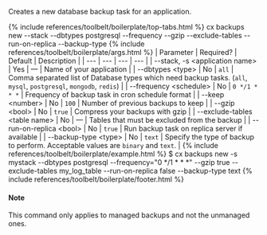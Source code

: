 Creates a new database backup task for an application.

{% include references/toolbelt/boilerplate/top-tabs.html %}
cx backups new --stack <application name> --dbtypes postgresql --frequency <schedule> --gzip <bool> --exclude-tables <table name> --run-on-replica <bool> --backup-type <type>
{% include references/toolbelt/boilerplate/args.html %}
| Parameter | Required? | Default | Description |
|  ---  |  ---  |  ---  |  ---  |
| \--stack, -s &lt;application name&gt; | Yes | — | Name of your application |
| \--dbtypes &lt;type&gt; | No | `all` | Comma separated list of Database types which need backup tasks. (`all`, `mysql`, `postgresql`, `mongodb`, `redis`) |
| \--frequency &lt;schedule&gt; | No | `0 */1 * * *` | Frequency of backup task in cron schedule format |
| \--keep &lt;number&gt; | No | `100` | Number of previous backups to keep |
| \--gzip &lt;bool&gt; | No | `true` | Compress your backups with gzip |
| \--exclude-tables &lt;table name&gt; | No | — | Tables that must be excluded from the backup |
| \--run-on-replica &lt;bool&gt; | No | `true` | Run backup task on replica server if available |
| \--backup-type &lt;type&gt; | No | `text` | Specify the type of backup to perform. Acceptable values are `binary` and `text`. |
{% include references/toolbelt/boilerplate/example.html %}
$ cx backups new -s mystack	--dbtypes postgresql --frequency="0 */1 * * *" --gzip true --exclude-tables my_log_table --run-on-replica false --backup-type text
{% include references/toolbelt/boilerplate/footer.html %}

#### Note 
<div class="notice">
<p>This command only applies to managed backups and not the unmanaged ones.</p>
</div>
